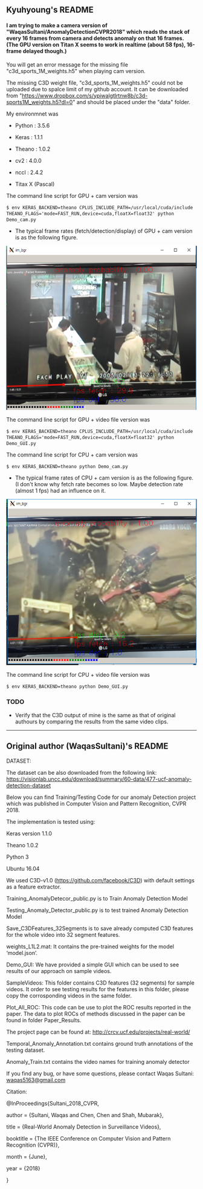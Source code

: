 ## Kyuhyoung's README

#### I am trying to make a camera version of "WaqasSultani/AnomalyDetectionCVPR2018" which reads the stack of every 16 frames from camera and detects anomaly on that 16 frames.  (The GPU version on Titan X seems to work in realtime (about 58 fps), 16-frame delayed though.)


You will get an error message for the missing file "c3d_sports_1M_weights.h5" when playing cam version.

The missing C3D weight file, "c3d_sports_1M_weights.h5" could not be uploaded due to spalce limit of my github account.  It can be downloaded from "https://www.dropbox.com/s/ypiwalgtlrtnw8b/c3d-sports1M_weights.h5?dl=0" and should be placed under the "data" folder.

My environmnet was

  * Python : 3.5.6

  * Keras : 1.1.1

  * Theano : 1.0.2

  * cv2 : 4.0.0
  
  * nccl : 2.4.2
  
  * Titax X (Pascal)  

The command line script for GPU + cam version was

	$ env KERAS_BACKEND=theano CPLUS_INCLUDE_PATH=/usr/local/cuda/include THEANO_FLAGS='mode=FAST_RUN,device=cuda,floatX=float32' python Demo_cam.py

  * The typical frame rates (fetch/detection/display) of GPU + cam version is as the following figure.
  
  ![fps_gpu](./img/anomaly_gpu.PNG)

The command line script for GPU + video file version was

	$ env KERAS_BACKEND=theano CPLUS_INCLUDE_PATH=/usr/local/cuda/include THEANO_FLAGS='mode=FAST_RUN,device=cuda,floatX=float32' python Demo_GUI.py




The command line script for CPU + cam version was

	$ env KERAS_BACKEND=theano python Demo_cam.py

  * The typical frame rates of CPU + cam version is as the following figure. (I don't know why fetch rate becomes so low. Maybe detection rate (almost 1 fps) had an influence on it. 
  
  ![fps_gpu](./img/anomaly_cpu.PNG)

The command line script for CPU + video file version was

	$ env KERAS_BACKEND=theano python Demo_GUI.py

### TODO

* Verify that the C3D output of mine is the same as that of original authours by comparing the results from the same video clips.


---


## Original author (WaqasSultani)'s README



DATASET:

The dataset can be also downloaded from the following link:
https://visionlab.uncc.edu/download/summary/60-data/477-ucf-anomaly-detection-dataset


Below you can find Training/Testing Code for our anomaly Detection project which was published in Computer Vision and Pattern Recognition, CVPR 2018.

The implementation is tested using:

Keras version 1.1.0

Theano 1.0.2

Python 3

Ubuntu 16.04


We used C3D-v1.0 (https://github.com/facebook/C3D) with default settings as a feature extractor.
 
Training_AnomalyDetecor_public.py is to Train Anomaly Detection Model


Testing_Anomaly_Detector_public.py is to test trained Anomaly Detection Model


Save_C3DFeatures_32Segments is to save already computed C3D features for the whole video into 32 segment features.


weights_L1L2.mat: It contains the pre-trained weights for the model ‘model.json’.

Demo_GUI: We have provided a simple GUI which can be used to see results of our approach on sample videos.

SampleVideos: This folder contains C3D features (32 segments) for sample videos. It order to see testing results for the features in this folder, please copy the corrosponding videos in the same folder.


Plot_All_ROC:  This code can be use to plot the ROC results reported in the paper. The data to plot ROCs of methods discussed in the paper can be found in folder Paper_Results.


The project page can be found at: http://crcv.ucf.edu/projects/real-world/

Temporal_Anomaly_Annotation.txt contains ground truth annotations of the testing dataset.

Anomaly_Train.txt contains the video names for training anomaly detector




If you find any bug, or have some questions, please contact Waqas Sultani: waqas5163@gmail.com


Citation:

@InProceedings{Sultani_2018_CVPR,

author = {Sultani, Waqas and Chen, Chen and Shah, Mubarak},

title = {Real-World Anomaly Detection in Surveillance Videos},

booktitle = {The IEEE Conference on Computer Vision and Pattern Recognition (CVPR)},

month = {June},

year = {2018}

}
